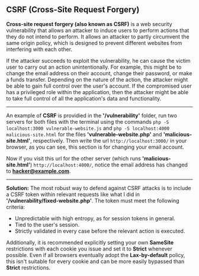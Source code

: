 ## CSRF (Cross-Site Request Forgery)

**Cross-site request forgery (also known as CSRF)** is a web security vulnerability that allows an attacker to induce users to perform actions that they do not intend to perform. It allows an attacker to partly circumvent the same origin policy, which is designed to prevent different websites from interfering with each other. 

If the attacker succeeds to exploit the vulnerability, he can cause the victim user to carry out an action unintentionally. For example, this might be to change the email address on their account, change their password, or make a funds transfer. Depending on the nature of the action, the attacker might be able to gain full control over the user's account. If the compromised user has a privileged role within the application, then the attacker might be able to take full control of all the application's data and functionality.

---

An example of **CSRF** is providied in the **'/vulnerability'** folder, run two servers for both files with the terminal using the commands `php -S localhost:3000 vulnerable-website.js` and `php -S localhost:4000 malicious-site.html` for the files **'vulnerable-website.php'** and **'malicious-site.html'**, respectively. Then write the url `http://localhost:3000/` in your browser, as you can see, this section is for changing your email account.

Now if you visit this url for the other server (which runs **'malicious-site.html'**) `http://localhost:4000/`, notice the email address has changed to **hacker@example.com**.

---

**Solution:** The most robust way to defend against CSRF attacks is to include a CSRF token within relevant requests like what I did in **'/vulnerability/fixed-website.php'**. The token must meet the following criteria:

- Unpredictable with high entropy, as for session tokens in general.
- Tied to the user's session.
- Strictly validated in every case before the relevant action is executed.

Additionally, it is recommended explicitly setting your own **SameSite** restrictions with each cookie you issue and set it to **Strict** whenever possible. Even if all browsers eventually adopt the **Lax-by-default** policy, this isn't suitable for every cookie and can be more easily bypassed than **Strict** restrictions.